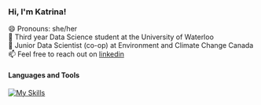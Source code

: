
### Hi, I'm Katrina!
😄 Pronouns: she/her <br />
🏫 Third year Data Science student at the University of Waterloo <br />
🌳 Junior Data Scientist (co-op) at Environment and Climate Change Canada <br />
📫 Feel free to reach out on [linkedin](https://www.linkedin.com/in/katrina-wohlgemut-a9b355229/) 
#### Languages and Tools
[![My Skills](https://skillicons.dev/icons?i=c,java,latex,linux,postgres,py,r)](https://skillicons.dev)
<!--
**katrina-wohlgemut/katrina-wohlgemut** is a ✨ _special_ ✨ repository because its `README.md` (this file) appears on your GitHub profile.

Here are some ideas to get you started:

- 🔭 I’m currently working on ...
- 🌱 I’m currently learning ...
- 👯 I’m looking to collaborate on ...
- 🤔 I’m looking for help with ...
- 💬 Ask me about ...
- 📫 How to reach me: ...
- 😄 Pronouns: ...
- ⚡ Fun fact: ...
-->
